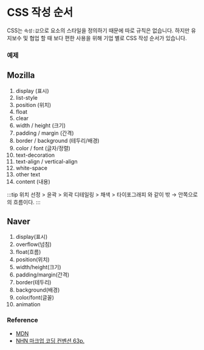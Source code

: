 # CSS 작성 순서

CSS는 `속성:값`으로 요소의 스타일을 정의하기 때문에 따로 규칙은 없습니다.
하지만 유지보수 및 협업 할 때 보다 편한 사용을 위해 기업 별로 CSS 작성 순서가 있습니다.

### 예제

## Mozilla

1. display (표시)
2. list-style
3. position (위치)
4. float
5. clear
6. width / height (크기)
7. padding / margin (간격)
8. border / background (테두리/배경)
9. color / font (글자/정렬)
10. text-decoration
11. text-align / vertical-align
12. white-space
13. other text
14. content (내용)

:::tip
위치 선정 > 윤곽 > 외곽 디테일링 > 채색 > 타이포그래피 와 같이 밖 → 안쪽으로의 흐름이다.
:::

## Naver

1. display(표시)
2. overflow(넘침)
3. float(흐름)
4. position(위치)
5. width/height(크기)
6. padding/margin(간격)
7. border(테두리)
8. background(배경)
9. color/font(글꼴)
10. animation

### Reference

- [MDN](https://developer.mozilla.org/en-US/docs/MDN/Guidelines/Code_guidelines/CSS#favor_longhand_rules_over_terse_shorthand)
- [NHN 마크업 코딩 컨벤션 63p.](https://nuli.navercorp.com/data/convention/NHN_Coding_Conventions_for_Markup_Languages.pdf)
